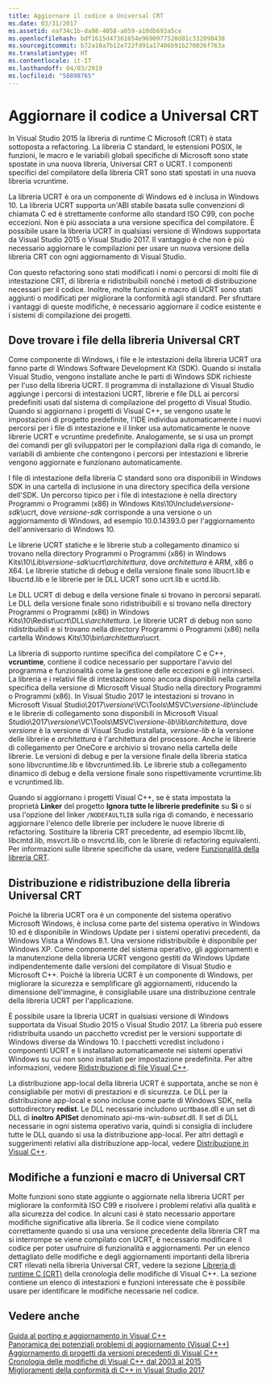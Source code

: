 ```yaml
---
title: Aggiornare il codice a Universal CRT
ms.date: 03/31/2017
ms.assetid: eaf34c1b-da98-4058-a059-a10db693a5ce
ms.openlocfilehash: bdf1615d47361654e9690977520d01c332098438
ms.sourcegitcommit: b72a10a7b12e722fd91a17406b91b270026f763a
ms.translationtype: HT
ms.contentlocale: it-IT
ms.lasthandoff: 04/03/2019
ms.locfileid: "58898765"
---
```

# <a name="upgrade-your-code-to-the-universal-crt"></a>Aggiornare il codice a Universal CRT

In Visual Studio 2015 la libreria di runtime C Microsoft (CRT) è stata sottoposta a refactoring. La libreria C standard, le estensioni POSIX, le funzioni, le macro e le variabili globali specifiche di Microsoft sono state spostate in una nuova libreria, Universal CRT o UCRT. I componenti specifici del compilatore della libreria CRT sono stati spostati in una nuova libreria vcruntime.

La libreria UCRT è ora un componente di Windows ed è inclusa in Windows 10. La libreria UCRT supporta un'ABI stabile basata sulle convenzioni di chiamata C ed è strettamente conforme allo standard ISO C99, con poche eccezioni. Non è più associata a una versione specifica del compilatore. È possibile usare la libreria UCRT in qualsiasi versione di Windows supportata da Visual Studio 2015 o Visual Studio 2017. Il vantaggio è che non è più necessario aggiornare le compilazioni per usare un nuova versione della libreria CRT con ogni aggiornamento di Visual Studio.

Con questo refactoring sono stati modificati i nomi o percorsi di molti file di intestazione CRT, di libreria e ridistribuibili nonché i metodi di distribuzione necessari per il codice. Inoltre, molte funzioni e macro di UCRT sono stati aggiunti o modificati per migliorare la conformità agli standard. Per sfruttare i vantaggi di queste modifiche, è necessario aggiornare il codice esistente e i sistemi di compilazione dei progetti.

## <a name="where-to-find-the-universal-crt-files"></a>Dove trovare i file della libreria Universal CRT

Come componente di Windows, i file e le intestazioni della libreria UCRT ora fanno parte di Windows Software Development Kit (SDK). Quando si installa Visual Studio, vengono installate anche le parti di Windows SDK richieste per l'uso della libreria UCRT. Il programma di installazione di Visual Studio aggiunge i percorsi di intestazioni UCRT, librerie e file DLL ai percorsi predefiniti usati dal sistema di compilazione del progetto di Visual Studio. Quando si aggiornano i progetti di Visual C++, se vengono usate le impostazioni di progetto predefinite, l'IDE individua automaticamente i nuovi percorsi per i file di intestazione e il linker usa automaticamente le nuove librerie UCRT e vcruntime predefinite. Analogamente, se si usa un prompt dei comandi per gli sviluppatori per le compilazioni dalla riga di comando, le variabili di ambiente che contengono i percorsi per intestazioni e librerie vengono aggiornate e funzionano automaticamente.

I file di intestazione della libreria C standard sono ora disponibili in Windows SDK in una cartella di inclusione in una directory specifica della versione dell'SDK. Un percorso tipico per i file di intestazione è nella directory Programmi o Programmi (x86) in Windows Kits\\10\\Include\\_versione-sdk_\\ucrt, dove _versione-sdk_ corrisponde a una versione o un aggiornamento di Windows, ad esempio 10.0.14393.0 per l'aggiornamento dell'anniversario di Windows 10.

Le librerie UCRT statiche e le librerie stub a collegamento dinamico si trovano nella directory Programmi o Programmi (x86) in Windows Kits\\10\\Lib\\_versione-sdk_\\ucrt\\_architettura_, dove _architettura_ è ARM, x86 o X64. Le librerie statiche di debug e della versione finale sono libucrt.lib e libucrtd.lib e le librerie per le DLL UCRT sono ucrt.lib e ucrtd.lib.

Le DLL UCRT di debug e della versione finale si trovano in percorsi separati. Le DLL della versione finale sono ridistribuibili e si trovano nella directory Programmi o Programmi (x86) in Windows Kits\\10\\Redist\\ucrt\\DLLs\\_architettura_\. Le librerie UCRT di debug non sono ridistribuibili e si trovano nella directory Programmi o Programmi (x86) nella cartella Windows Kits\\10\\bin\\_architettura_\\ucrt.

La libreria di supporto runtime specifica del compilatore C e C++, **vcruntime**, contiene il codice necessario per supportare l'avvio del programma e funzionalità come la gestione delle eccezioni e gli intrinseci. La libreria e i relativi file di intestazione sono ancora disponibili nella cartella specifica della versione di Microsoft Visual Studio nella directory Programmi o Programmi (x86). In Visual Studio 2017 le intestazioni si trovano in Microsoft Visual Studio\\2017\\_versione_\\VC\\Tools\\MSVC\\_versione-lib_\\include e le librerie di collegamento sono disponibili in Microsoft Visual Studio\\2017\\_versione_\\VC\\Tools\\MSVC\\_versione-lib_\\lib\\_architettura_, dove _versione_ è la versione di Visual Studio installata, _versione-lib_ è la versione delle librerie e _architettura_ è l'architettura del processore. Anche le librerie di collegamento per OneCore e archivio si trovano nella cartella delle librerie. Le versioni di debug e per la versione finale della libreria statica sono libvcruntime.lib e libvcruntimed.lib. Le librerie stub a collegamento dinamico di debug e della versione finale sono rispettivamente vcruntime.lib e vcruntimed.lib.

Quando si aggiornano i progetti Visual C++, se è stata impostata la proprietà **Linker** del progetto **Ignora tutte le librerie predefinite** su **Sì** o si usa l'opzione del linker `/NODEFAULTLIB` sulla riga di comando, è necessario aggiornare l'elenco delle librerie per includere le nuove librerie di refactoring. Sostituire la libreria CRT precedente, ad esempio libcmt.lib, libcmtd.lib, msvcrt.lib o msvcrtd.lib, con le librerie di refactoring equivalenti. Per informazioni sulle librerie specifiche da usare, vedere [Funzionalità della libreria CRT](../c-runtime-library/crt-library-features.md).

## <a name="deployment-and-redistribution-of-the-universal-crt"></a>Distribuzione e ridistribuzione della libreria Universal CRT

Poiché la libreria UCRT ora è un componente del sistema operativo Microsoft Windows, è inclusa come parte del sistema operativo in Windows 10 ed è disponibile in Windows Update per i sistemi operativi precedenti, da Windows Vista a Windows 8.1. Una versione ridistribuibile è disponibile per Windows XP. Come componente del sistema operativo, gli aggiornamenti e la manutenzione della libreria UCRT vengono gestiti da Windows Update indipendentemente dalle versioni del compilatore di Visual Studio e Microsoft C++. Poiché la libreria UCRT è un componente di Windows, per migliorare la sicurezza e semplificare gli aggiornamenti, riducendo la dimensione dell'immagine, è consigliabile usare una distribuzione centrale della libreria UCRT per l'applicazione.

È possibile usare la libreria UCRT in qualsiasi versione di Windows supportata da Visual Studio 2015 o Visual Studio 2017. La libreria può essere ridistribuita usando un pacchetto vcredist per le versioni supportate di Windows diverse da Windows 10. I pacchetti vcredist includono i componenti UCRT e li installano automaticamente nei sistemi operativi Windows su cui non sono installati per impostazione predefinita. Per altre informazioni, vedere [Ridistribuzione di file Visual C++](../windows/redistributing-visual-cpp-files.md).

La distribuzione app-local della libreria UCRT è supportata, anche se non è consigliabile per motivi di prestazioni e di sicurezza. Le DLL per la distribuzione app-local e sono incluse come parte di Windows SDK, nella sottodirectory **redist**. Le DLL necessarie includono ucrtbase.dll e un set di DLL di **inoltro APISet** denominato api-ms-win-_subset_.dll. Il set di DLL necessarie in ogni sistema operativo varia, quindi si consiglia di includere tutte le DLL quando si usa la distribuzione app-local. Per altri dettagli e suggerimenti relativi alla distribuzione app-local, vedere [Distribuzione in Visual C++](../windows/deployment-in-visual-cpp.md).

## <a name="changes-to-the-universal-crt-functions-and-macros"></a>Modifiche a funzioni e macro di Universal CRT

Molte funzioni sono state aggiunte o aggiornate nella libreria UCRT per migliorare la conformità ISO C99 e risolvere i problemi relativi alla qualità e alla sicurezza del codice. In alcuni casi è stato necessario apportare modifiche significative alla libreria. Se il codice viene compilato correttamente quando si usa una versione precedente della libreria CRT ma si interrompe se viene compilato con UCRT, è necessario modificare il codice per poter usufruire di funzionalità e aggiornamenti. Per un elenco dettagliato delle modifiche e degli aggiornamenti importanti della libreria CRT rilevati nella libreria Universal CRT, vedere la sezione [Libreria di runtime C (CRT)](visual-cpp-change-history-2003-2015.md#BK_CRT) della cronologia delle modifiche di Visual C++. La sezione contiene un elenco di intestazioni e funzioni interessate che è possibile usare per identificare le modifiche necessarie nel codice.

## <a name="see-also"></a>Vedere anche

[Guida al porting e aggiornamento in Visual C++](visual-cpp-porting-and-upgrading-guide.md)<br/>
[Panoramica dei potenziali problemi di aggiornamento (Visual C++)](overview-of-potential-upgrade-issues-visual-cpp.md)<br/>
[Aggiornamento di progetti da versioni precedenti di Visual C++](upgrading-projects-from-earlier-versions-of-visual-cpp.md)<br/>
[Cronologia delle modifiche di Visual C++ dal 2003 al 2015](visual-cpp-change-history-2003-2015.md)<br/>
[Miglioramenti della conformità di C++ in Visual Studio 2017](../overview/cpp-conformance-improvements.md)
